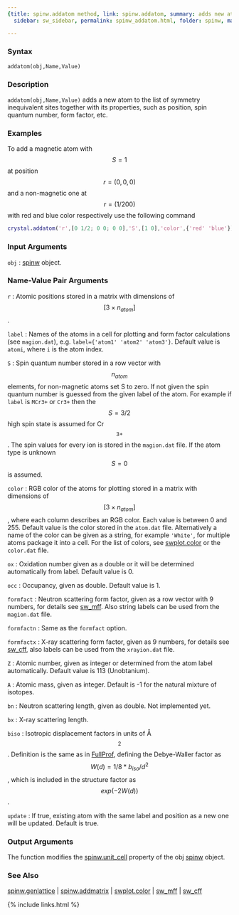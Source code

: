 ```yaml
---
{title: spinw.addatom method, link: spinw.addatom, summary: adds new atom, keywords: sample,
  sidebar: sw_sidebar, permalink: spinw_addatom.html, folder: spinw, mathjax: 'true'}

---
```

  
### Syntax
  
`addatom(obj,Name,Value)`
  
### Description
  
`addatom(obj,Name,Value)` adds a new atom to the list of symmetry
inequivalent sites together with its properties, such as position, spin
quantum number, form factor, etc.
  
### Examples
  
To add a magnetic atom with $$S=1$$ at position $$r=(0,0,0)$$ and a
non-magnetic one at $$r=(1/2 0 0)$$ with red and blue color respectively
use the following command
 
```matlab
crystal.addatom('r',[0 1/2; 0 0; 0 0],'S',[1 0],'color',{'red' 'blue'})
```
  
### Input Arguments
  
`obj`
: [spinw](spinw.html) object.
  
### Name-Value Pair Arguments
  
`r`
: Atomic positions stored in a matrix with dimensions of $$[3\times
  n_{atom}]$$.
  
`label`
: Names of the atoms in a cell for plotting and form factor
  calculations (see `magion.dat`), e.g. `label={'atom1' 'atom2'
  'atom3'}`.
  Default value is `atomi`, where `i` is the atom index.
  
`S`
: Spin quantum number stored in a row vector with $$n_{atom}$$ elements,
  for non-magnetic atoms set S to zero. If not given the spin quantum
  number is guessed from the given label of the atom. For example if
  `label` is `MCr3+` or `Cr3+` then the $$S=3/2$$ high spin state is
  assumed for Cr$$^{3+}$$. The spin values for every ion is stored in the
  `magion.dat` file. If the atom type is unknown $$S=0$$ is assumed.
  
`color`
: RGB color of the atoms for plotting stored in a matrix with dimensions
  of $$[3\times n_{atom}]$$, where each column describes an RGB color. Each
  value is between 0 and 255. Default value is the color stored in the
  `atom.dat` file. Alternatively a name of the color can be given as a
  string, for example `'White'`, for multiple atoms package it into a
  cell. For the list of colors, see [swplot.color](swplot_color.html) or the `color.dat`
  file.
  
`ox`
: Oxidation number given as a double or it will be determined
  automatically from label. Default value is 0.
  
`occ`
: Occupancy, given as double. Default value is 1.
  
`formfact`
: Neutron scattering form factor, given as a row vector with 9 numbers,
  for details see [sw_mff](sw_mff.html). Also string labels can be used from the
  `magion.dat` file.
  
`formfactn`
: Same as the `formfact` option.
  
`formfactx`
: X-ray scattering form factor, given as 9 numbers, for details
  see [sw_cff](sw_cff.html), also labels can be used from the `xrayion.dat` file.
  
`Z`
: Atomic number, given as integer or determined from the atom label
  automatically. Default value is 113 (Unobtanium).
  
`A`
: Atomic mass, given as integer. Default is -1 for the natural
  mixture of isotopes.
  
`bn`
: Neutron scattering length, given as double. Not implemented yet.
  
`bx`
: X-ray scattering length.
  
`biso`
: Isotropic displacement factors in units of Å$$^2$$.
  Definition is the same as in
  [FullProf](https://www.ill.eu/sites/fullprof/), defining the
  Debye-Waller factor as $$W(d) = 1/8*b_{iso}/d^2$$, which is included in
  the structure factor as $$exp(-2W(d))$$.
  
`update`
: If true, existing atom with the same label and position as a
  new one will be updated. Default is true.
  
### Output Arguments
  
The function modifies the [spinw.unit_cell](spinw_unit_cell.html) property of the obj
[spinw](spinw.html) object.
  
### See Also
  
[spinw.genlattice](spinw_genlattice.html) \| [spinw.addmatrix](spinw_addmatrix.html) \| [swplot.color](swplot_color.html) \| [sw_mff](sw_mff.html) \| [sw_cff](sw_cff.html)
 

{% include links.html %}
